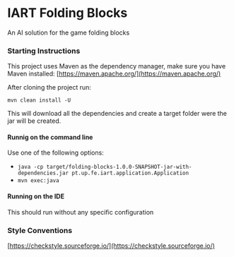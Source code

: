 #  IART Folding Blocks

An AI solution for the game folding blocks

### Starting Instructions

This project uses Maven as the dependency manager, make sure you have Maven installed: 
 [https://maven.apache.org/](https://maven.apache.org/)
 
After cloning the project run:

`mvn clean install -U`

This will download all the dependencies and create a target folder were the jar will be created.

#### Runnig on the command line

Use one  of the following options:

* `java -cp target/folding-blocks-1.0.0-SNAPSHOT-jar-with-dependencies.jar pt.up.fe.iart.application.Application`
* `mvn exec:java`

#### Running on the IDE

This should run without any specific configuration


### Style Conventions

[https://checkstyle.sourceforge.io/](https://checkstyle.sourceforge.io/)
